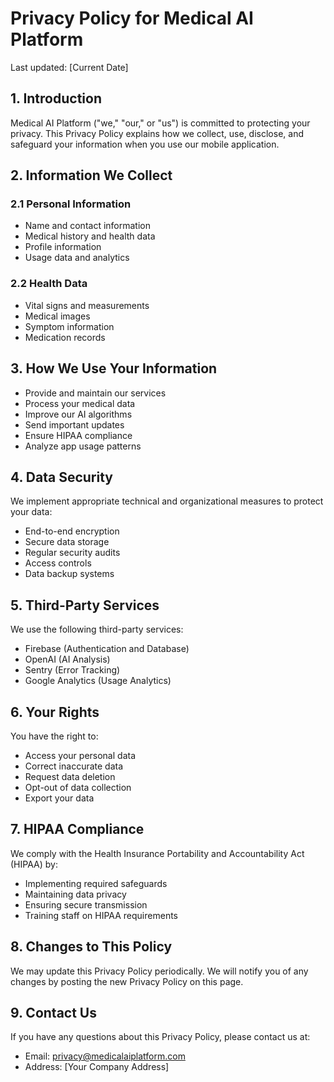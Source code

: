 # Privacy Policy for Medical AI Platform

Last updated: [Current Date]

## 1. Introduction

Medical AI Platform ("we," "our," or "us") is committed to protecting your privacy. This Privacy Policy explains how we collect, use, disclose, and safeguard your information when you use our mobile application.

## 2. Information We Collect

### 2.1 Personal Information
- Name and contact information
- Medical history and health data
- Profile information
- Usage data and analytics

### 2.2 Health Data
- Vital signs and measurements
- Medical images
- Symptom information
- Medication records

## 3. How We Use Your Information

- Provide and maintain our services
- Process your medical data
- Improve our AI algorithms
- Send important updates
- Ensure HIPAA compliance
- Analyze app usage patterns

## 4. Data Security

We implement appropriate technical and organizational measures to protect your data:
- End-to-end encryption
- Secure data storage
- Regular security audits
- Access controls
- Data backup systems

## 5. Third-Party Services

We use the following third-party services:
- Firebase (Authentication and Database)
- OpenAI (AI Analysis)
- Sentry (Error Tracking)
- Google Analytics (Usage Analytics)

## 6. Your Rights

You have the right to:
- Access your personal data
- Correct inaccurate data
- Request data deletion
- Opt-out of data collection
- Export your data

## 7. HIPAA Compliance

We comply with the Health Insurance Portability and Accountability Act (HIPAA) by:
- Implementing required safeguards
- Maintaining data privacy
- Ensuring secure transmission
- Training staff on HIPAA requirements

## 8. Changes to This Policy

We may update this Privacy Policy periodically. We will notify you of any changes by posting the new Privacy Policy on this page.

## 9. Contact Us

If you have any questions about this Privacy Policy, please contact us at:
- Email: privacy@medicalaiplatform.com
- Address: [Your Company Address] 
